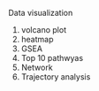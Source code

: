 Data visualization 
1. volcano plot
2. heatmap
3. GSEA
4. Top 10 pathwyas
5. Network 
6. Trajectory analysis 
